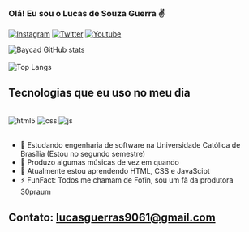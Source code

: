 ### Olá! Eu sou o Lucas de Souza Guerra ✌️

[![Instagram](https://img.shields.io/badge/Instagram-E4405F?style=for-the-badge&logo=instagram&logoColor=white)](https://www.instagram.com/_lucas_guerra__/)
[![Twitter](https://img.shields.io/badge/Twitter-1DA1F2?style=for-the-badge&logo=twitter&logoColor=white)](https://twitter.com/_lucas_guerra)
[![Youtube](https://img.shields.io/badge/YouTube-FF0000?style=for-the-badge&logo=youtube&logoColor=white)](https://www.youtube.com/@lurranonthetrack)

![Baycad GitHub stats](https://github-readme-stats.vercel.app/api?username=Baycad&show_icons=true&theme=tokyonight)
<br><br>
![Top Langs](https://github-readme-stats.vercel.app/api/top-langs/?username=Baycad&hide_progress=true&theme=tokyonight)

## Tecnologias que eu uso no meu dia

<div style="display: inline_block"><br/>
 <img alingn="center" alt="html5" src="https://img.shields.io/badge/HTML5-E34F26?style=for-the-badge&logo=html5&logoColor=white">
 <img alingn="center" alt="css" src="https://img.shields.io/badge/CSS3-1572B6?style=for-the-badge&logo=css3&logoColor=white">
 <img alingn="center" alt="js" src="https://img.shields.io/badge/JavaScript-F7DF1E?style=for-the-badge&logo=javascript&logoColor=black">
</div><br/>

  - 🏫 Estudando engenharia de software na Universidade Católica de Brasília (Estou no segundo semestre)<br/>
  - 🎹 Produzo algumas músicas de vez em quando<br/>
  - 🧐 Atualmente estou aprendendo HTML, CSS e JavaScipt<br/>
  - ⚡ FunFact: Todos me chamam de Fofin, sou um fã da produtora 30praum<br/>





## Contato: lucasguerras9061@gmail.com<br/>
